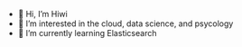 - 👋 Hi, I’m Hiwi 
- 👀 I’m interested in the cloud, data science, and psycology
- 🌱 I’m currently learning Elasticsearch

<!---
hiwotb1/hiwotb1 is a ✨ special ✨ repository because its `README.md` (this file) appears on your GitHub profile.
You can click the Preview link to take a look at your changes.
--->
